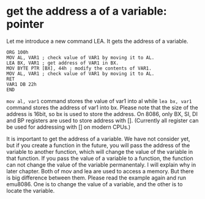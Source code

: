 # get the address a of a variable: pointer

Let me introduce a new command LEA. It gets the address of a variable.

```
ORG 100h
MOV AL, VAR1 ; check value of VAR1 by moving it to AL.
LEA BX, VAR1 ; get address of VAR1 in BX.
MOV BYTE PTR [BX], 44h ; modify the contents of VAR1.
MOV AL, VAR1 ; check value of VAR1 by moving it to AL.
RET
VAR1 DB 22h
END
```

``mov al, var1`` command stores the value of var1 into al while ``lea bx, var1`` command stores the address of var1 into bx. Please note that the size of the address is 16bit, so bx is used to store the address. On 8086, only BX, SI, DI and BP registers are used to store address with []. (Currently all register can be used for addressing with [] on modern CPUs.)

It is important to get the address of a variable. We have not consider yet, but if you create a function in the future, you will pass the address of the variable to another function, which will change the value of the variable in that function. If you pass the value of a variable to a function, the function can not change the value of the variable permanentaly. I will explain why in later chapter. Both of mov and lea are used to access a memory. But there is big difference between them. Please read the example again and run emu8086. One is to change the value of a variable, and the other is to locate the variable.

